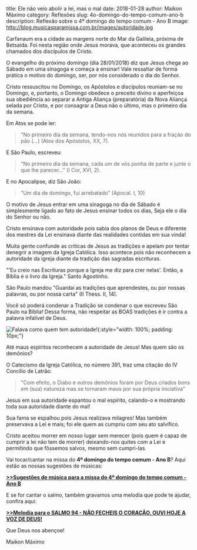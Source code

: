 title: Ele não veio abolir a lei, mas o mal
date: 2018-01-28
author: Maikon Máximo
category: Reflexões
slug: 4o-domingo-do-tempo-comum-ano-b
description: Reflexão sobre o 4º domingo do tempo comum - Ano B
image: http://blog.musicasparamissa.com.br/images/autoridade.jpg

Carfanaum era a cidade as margens norte do Mar da Galileia, próxima de Betsaida.
Foi nesta região onde Jesus morava, que aconteceu os grandes chamados dos discípulos de Cristo.

O evangelho do próximo domingo (dia 28/01/2018) diz que Jesus chega ao Sábado em uma sinagoga e começa a ensinar! 
Vale ressaltar de forma prática o motivo do domingo, ser, por nós considerado o dia do Senhor.

Cristo ressuscitou no Domingo, os Apóstolos e discípulos reuniam-se no Domingo, e, portanto,
o Domingo obedece o preceito divino e aperfeiçoa sua obediência ao separar
a Antiga Aliança (preparatória) da Nova Aliança selada por Cristo,
e por consagrar a Deus não o último, mas o primeiro dia da semana.

Em Atos se pode ler:
> "No primeiro dia da semana, tendo-nos nós reunidos para a fração do pão (...) (Atos dos Apóstolos, XX, 7). 

E São Paulo, escreveu: 
> "No primeiro dia da semana, cada um de vós ponha de parte e junte o que lhe parecer..." (I Cor, XVI, 2).

E no Apocalipse, diz São João:
> "Um dia de domingo, fui arrebatado" (Apocal. I, 10)

O motivo de Jesus entrar em uma sinagoga no dia de Sábado é simplesmente
ligado ao fato de Jesus ensinar todos os dias, Seja ele o dia do Senhor ou não.

Cristo ensinava com autoridade pois sabia dos planos de Deus
e diferente dos mestres da Lei ensinava diante das realidades contidas em sua vinda! 

Muita gente confunde as críticas de Jesus as tradições e apelam por tentar denegrir a imagem da Igreja Católica.
Isso acontece pois não reconhecem a autoridade da igreja diante da tradição das sagradas escrituras.

"'Eu creio nas Escrituras porque a Igreja me diz para crer nelas'. Então, a Bíblia é o livro da Igreja." Santo Agostinho.

São Paulo mandou "Guardai as tradições que aprendestes, ou por nossas palavras, ou por nossa carta" (II Thess. II, 14).

Você só poderá condenar a Tradição se condenar o que escreveu São Paulo na Bíblia!
Dessa forma, não respeitar as BOAS tradições é ir contra a palavra infalível de Deus.

![Falava como quem tem autoridade!](/images/autoridade.jpg){:style="width: 100%; padding: 10px;"}

Até maus espíritos reconhecem a autoridade de Jesus! Mas quem são os demônios?

O Catecismo da Igreja Católica, no número 391, traz uma citação do IV Concílio de Latrão:

> "Com efeito, o Diabo e outros demônios foram por Deus criados bons em (sua) natureza
mas se tornaram maus por sua própria iniciativa"

Jesus em sua autoridade espantou o mal espírito, calando-o e mostrando toda sua autoridade diante do mal!

Sua fama se espalhou pois Jesus realizava milagres!
Mas também preservava a Lei e mais; foi ele quem as cumpriu com seu ato salvífico.

Cristo aceitou morrer em nosso lugar sem merecer (pois quem é capaz de cumprir a lei não tem de morrer)
deixando-nos quites com a Lei e permitindo que fôssemos salvos, mesmo sem cumpri-las. 

Vai tocar/cantar na missa do **4º domingo do tempo comum - Ano B**? Aqui estão as nossas sugestões de músicas:

[**>>Sugestões de música para a missa do 4º domingo do tempo comum - Ano B**](https://musicasparamissa.com.br/sugestoes-para/4o-domingo-do-tempo-comum-ano-b)

E se for cantar o salmo, também gravamos uma melodia que pode te ajudar, confira aqui:

[**>>Melodia para o SALMO 94 - NÃO FECHEIS O CORAÇÃO, OUVI HOJE A VOZ DE DEUS!**](https://musicasparamissa.com.br/musica/salmo-94-nao-fecheis-o-coracao-ouvi-hoje-a-voz-de-deus/)

Que Deus nos abençoe!

Maikon Máximo
